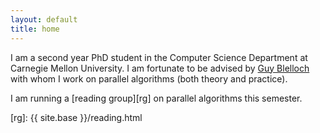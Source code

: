 ```yaml
---
layout: default
title: home
---
```


I am a second year PhD student in the Computer Science Department at Carnegie Mellon University. I am fortunate to be advised by [Guy Blelloch][guy] with whom I work on parallel algorithms (both theory and practice). 

I am running a [reading group][rg] on parallel algorithms this semester. 

[guy]: http://www.cs.cmu.edu/~guyb/
[rg]: {{ site.base }}/reading.html

